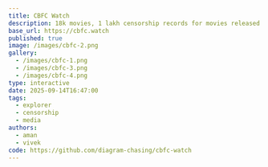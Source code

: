 ```yaml
---
title: CBFC Watch
description: 18k movies, 1 lakh censorship records for movies released in India in a searchable database
base_url: https://cbfc.watch
published: true
image: /images/cbfc-2.png
gallery:
  - /images/cbfc-1.png
  - /images/cbfc-3.png
  - /images/cbfc-4.png
type: interactive
date: 2025-09-14T16:47:00
tags:
  - explorer
  - censorship
  - media
authors:
  - aman
  - vivek
code: https://github.com/diagram-chasing/cbfc-watch
---
```


